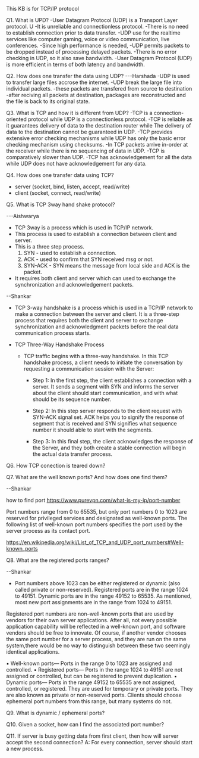 This KB is for TCP/IP protocol

Q1. What is UPD?
 -User Datagram Protocol (UDP) is a Transport Layer protocol. U
 -It is unreliable and connectionless protocol.
 -There is no need to establish connection prior to data transfer.
 -UDP use for the realtime services like computer gaming, voice or video communication, live conferences.
 -Since high performance is needed,
 -UDP permits packets to be dropped instead of processing delayed packets.
 -There is no error checking in UDP, so it also save bandwidth.
 -User Datagram Protocol (UDP) is more efficient in terms of both latency and bandwidth.

Q2. How does one transfer the data using UDP?
 ---Harshada
 -UDP is used to transfer large files accrose the internet.
 -UDP break the large file into individual packets.
 -these packets are transfered from source to destination
 -after reciving all packets at destination, packages are reconstructed and the
  file is back to its original state.

Q3. What is TCP and how it is different from UDP?
 -TCP is a connection-oriented protocol while UDP is a connectionless protocol.
 -TCP is reliable as it guarantees delivery of data to the destination router while The delivery of data to the destination cannot be guaranteed in UDP.
 -TCP provides extensive error checking mechanisms while UDP has only the basic error checking mechanism using checksums.
 -In TCP packets arrive in-order at the receiver while there is no sequencing of data in UDP.
 -TCP is comparatively slower than UDP.
 -TCP has acknowledgement for all the data while UDP does not have acknowledgement for any data.

 Q4. How does one transfer data using TCP?
 - server (socket, bind, listen, accept, read/write)
 - client (socket, connect, read/write)

 Q5. What is TCP 3way hand shake protocol?

  ---Aishwarya
  - TCP 3way is a process which is used in TCP/IP network.
  - This process is used to establish a connection between client and server.
  - This is a three step process.
    1. SYN - used to establish a connection.
    2. ACK - used to confirm that SYN received msg or not.
    3. SYN-ACK - SYN means the message from local side and ACK is the packet.
  - It requires both client and server which can used to exchange the synchronization and
    acknowledgement packets.

  --Shankar

   - TCP 3-way handshake is a process which is used in a TCP/IP network to make a connection between the server and client.
     It is a three-step process that   requires both the client and server to exchange synchronization and acknowledgment
     packets before the real data communication process starts.

   - TCP Three-Way Handshake Process
     - TCP traffic begins with a three-way handshake. In this TCP handshake process,
       a client needs to initiate the conversation by requesting a communication session with the Server:
         - Step 1: In the first step, the client establishes a connection with a server.
           It sends a segment with SYN and informs the server about the client should start communication,
           and with what should be its sequence number.

        - Step 2: In this step server responds to the client request with SYN-ACK signal set.
          ACK helps you to signify the response of segment that is received and SYN signifies what
          sequence number it should able to start with the segments.

        - Step 3: In this final step, the client acknowledges the response of the Server,
          and they both create a stable connection will begin the actual data transfer process.

 Q6. How TCP conection is teared down?

 Q7. What are the well known ports? And how does one find them?

 --Shankar

 how to find port
 https://www.purevpn.com/what-is-my-ip/port-number

 Port numbers range from 0 to 65535, but only port numbers 0 to 1023 are reserved for privileged services and designated as well-known ports.
 The following list of well-known port numbers specifies the port used by the server process as its contact port.

 https://en.wikipedia.org/wiki/List_of_TCP_and_UDP_port_numbers#Well-known_ports

Q8. What are the registered ports ranges?

--Shankar
- Port numbers above 1023 can be either registered or dynamic (also called private or non-reserved).
Registered ports are in the range 1024 to 49151. Dynamic ports are in the range 49152 to 65535. As mentioned,
most new port assignments are in the range from 1024 to 49151.

Registered port numbers are non–well-known ports that are used by vendors for their own server applications.
After all, not every possible application capability will be reflected in a well-known port, and software vendors
should be free to innovate. Of course, if another vendor chooses the same port number for a server process,
and they are run on the same system,there would be no way to distinguish between these two seemingly identical applications.

▪ Well-known ports— Ports in the range 0 to 1023 are assigned and controlled.
▪ Registered ports— Ports in the range 1024 to 49151 are not assigned or controlled, but can be registered to prevent duplication.
▪ Dynamic ports— Ports in the range 49152 to 65535 are not assigned, controlled, or registered. They are used for temporary or private ports.
They are also known   as private or non-reserved ports. Clients should choose ephemeral port numbers from this range, but many systems do not.

 Q9. What is dynamic / ephemeral ports?

 Q10. Given a socket, how can I find the associated port number?

 Q11. If server is busy getting  data from first client, then how will server accept the second connection?
A: For every connection, server should start a new process. 
